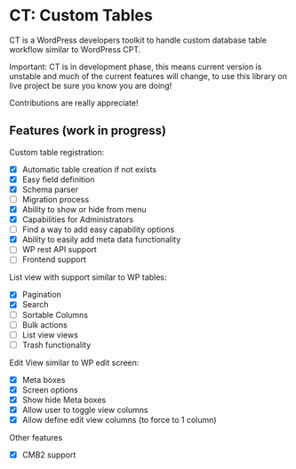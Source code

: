 # CT: Custom Tables #
CT is a WordPress developers toolkit to handle custom database table workflow similar to WordPress CPT.

Important: CT is in development phase, this means current version is unstable and much of the current features will change, to use this library on live project be sure you know you are doing!

Contributions are really appreciate!

## Features (work in progress) ##

Custom table registration:

- [x] Automatic table creation if not exists
- [x] Easy field definition
- [x] Schema parser
- [ ] Migration process
- [x] Ability to show or hide from menu
- [x] Capabilities for Administrators
- [ ] Find a way to add easy capability options
- [x] Ability to easily add meta data functionality
- [ ] WP rest API support
- [ ] Frontend support

List view with support similar to WP tables:

- [x] Pagination
- [x] Search
- [ ] Sortable Columns
- [ ] Bulk actions
- [ ] List view views
- [ ] Trash functionality

Edit View similar to WP edit screen:

- [x] Meta boxes
- [x] Screen options
- [x] Show hide Meta boxes
- [x] Allow user to toggle view columns
- [x] Allow define edit view columns (to force to 1 column)

Other features

- [x] CMB2 support
